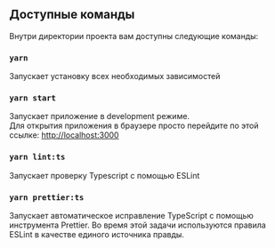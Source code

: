 ## Доступные команды

Внутри директории проекта вам доступны следующие команды:

### `yarn`

Запускает установку всех необходимых зависимостей

### `yarn start`

Запускает приложение в development режиме.<br />
Для открытия приложения в браузере просто перейдите по этой ссылке: [http://localhost:3000](http://localhost:3000)

### `yarn lint:ts`

Запускает проверку Typescript с помощью ESLint

### `yarn prettier:ts`

Запускает автоматическое исправление TypeScript c помощью инструмента Prettier. Во время этой задачи используются правила ESLint в качестве единого источника правды.
